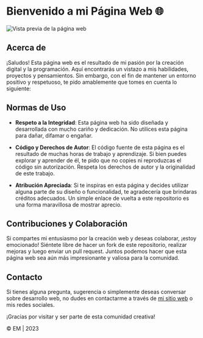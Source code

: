 # Bienvenido a mi Página Web 🌐

![Vista previa de la página web](url_de_la_imagen.png)

## Acerca de

¡Saludos! Esta página web es el resultado de mi pasión por la creación digital y la programación. Aquí encontrarás un vistazo a mis habilidades, proyectos y pensamientos. Sin embargo, con el fin de mantener un entorno positivo y respetuoso, te pido amablemente que tomes en cuenta lo siguiente:

## Normas de Uso

- **Respeto a la Integridad**: Esta página web ha sido diseñada y desarrollada con mucho cariño y dedicación. No utilices esta página para dañar, difamar o engañar.

- **Código y Derechos de Autor**: El código fuente de esta página es el resultado de muchas horas de trabajo y aprendizaje. Si bien puedes explorar y aprender de él, te pido que no copies ni reproduzcas el código sin autorización. Respeta los derechos de autor y la originalidad de este trabajo.

- **Atribución Apreciada**: Si te inspiras en esta página y decides utilizar alguna parte de su diseño o funcionalidad, te agradecería que brindaras créditos adecuados. Un simple enlace de vuelta a este repositorio es una forma maravillosa de mostrar aprecio.

## Contribuciones y Colaboración

Si compartes mi entusiasmo por la creación web y deseas colaborar, ¡estoy emocionado! Siéntete libre de hacer un fork de este repositorio, realizar mejoras y luego enviar un pull request. Juntos podemos hacer que esta página web sea aún más impresionante y valiosa para la comunidad.

## Contacto

Si tienes alguna pregunta, sugerencia o simplemente deseas conversar sobre desarrollo web, no dudes en contactarme a través de [mi sitio web](https://www.tusitio.com) o mis redes sociales.

¡Gracias por visitar y ser parte de esta comunidad creativa!

&copy; EM | 2023
